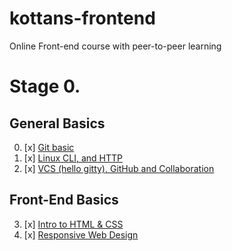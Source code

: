 # kottans-frontend
Online Front-end course with peer-to-peer learning

# Stage 0.

## General Basics
0. [x] [Git basic](GitBasic/gitBasic.md)
1. [x] [Linux CLI, and HTTP](task_linux_cli/linux_cli.md)
2. [x] [VCS (hello gitty), GitHub and Collaboration](task_git_collaboration/git_collaboration.md)
## Front-End Basics
3. [x] [Intro to HTML & CSS](task_html_css_intro/html_css_intro.md)
4. [x] [Responsive Web Design](task_responsive_web_design/responsive_web_design.md)

